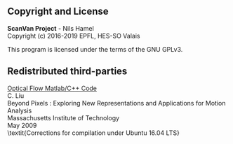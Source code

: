 ## Copyright and License

**ScanVan Project** - Nils Hamel <br >
Copyright (c) 2016-2019 EPFL, HES-SO Valais

This program is licensed under the terms of the GNU GPLv3.

## Redistributed third-parties

[Optical Flow Matlab/C++ Code](https://people.csail.mit.edu/celiu/OpticalFlow/) <br />
C. Liu <br />
Beyond Pixels : Exploring New Representations and Applications for Motion Analysis <br />
Massachusetts Institute of Technology <br />
May 2009 <br />
\textit{Corrections for compilation under Ubuntu 16.04 LTS}

